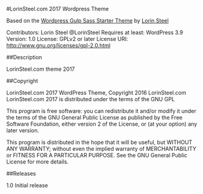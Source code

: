 #LorinSteel.com 2017 Wordpress Theme

Based on the [Wordpress Gulp Sass Starter Theme](https://github.com/lsteel/Wordpress-Gulp-Sass-Starter-Theme) by [Lorin Steel](http://twitter.com/lorinsteel)

Contributors: Lorin Steel @LorinSteel
Requires at least: WordPress 3.9
Version: 1.0
License: GPLv2 or later
License URI: http://www.gnu.org/licenses/gpl-2.0.html

##Description

LorinSteel.com theme 2017

##Copyright

LorinSteel.com 2017 WordPress Theme, Copyright 2016 LorinSteel.com
LorinSteel.com 2017 is distributed under the terms of the GNU GPL

This program is free software: you can redistribute it and/or modify
it under the terms of the GNU General Public License as published by
the Free Software Foundation, either version 2 of the License, or
(at your option) any later version.

This program is distributed in the hope that it will be useful,
but WITHOUT ANY WARRANTY; without even the implied warranty of
MERCHANTABILITY or FITNESS FOR A PARTICULAR PURPOSE. See the
GNU General Public License for more details.

##Releases

1.0 Initial release
